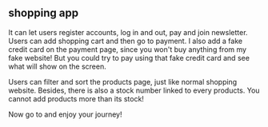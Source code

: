 ##  shopping app

It can let users register accounts, log in and out, pay and join newsletter.
Users can add shopping cart and then go to payment.
I also add a fake credit card on the payment page, since you won't buy anything from my fake website!
But you could try to pay using that fake credit card and see what will show on the screen.

Users can filter and sort the products page, just like normal shopping website.
Besides, there is also a stock number linked to every products. You cannot add products more than its stock!

Now go to and enjoy your journey!
